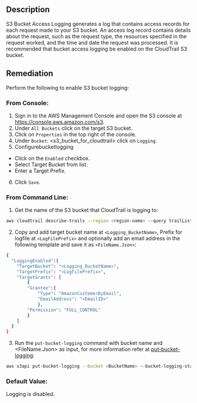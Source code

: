 ## Description

S3 Bucket Access Logging generates a log that contains access records for each request made to your S3 bucket. An access log record contains details about the request, such as the request type, the resources specified in the request worked, and the time and date the request was processed. It is recommended that bucket access logging be enabled on the CloudTrail S3 bucket.

## Remediation

Perform the following to enable S3 bucket logging:

### From Console:

1. Sign in to the AWS Management Console and open the S3 console at https://console.aws.amazon.com/s3.
2. Under `All Buckets` click on the target S3 bucket.
3. Click on `Properties` in the top right of the console.
4. Under `Bucket`: <s3_bucket_for_cloudtrail> click on `Logging`.
5. Configurebucketlogging
  + Click on the `Enabled` checkbox.
  + Select Target Bucket from list.
  + Enter a Target Prefix.
6. Click `Save`.

### From Command Line:

1. Get the name of the S3 bucket that CloudTrail is logging to:

```bash
aws cloudtrail describe-trails --region <region-name> --query trailList[*].S3BucketName
```

2. Copy and add target bucket name at `<Logging_BucketName>`, Prefix for logfile at `<LogFilePrefix>` and optionally add an email address in the following template and save it as `<FileName.Json>`:

```bash
{
  "LoggingEnabled":{
    "TargetBucket": "<Logging_BucketName>",
    "TargetPrefix": "<LogFilePrefix>",
    "TargetGrants": [
        {
        "Grantee":{
            "Type": "AmazonCustomerByEmail",
            "EmailAddress": "<EmailID>"
            },
        "Permission": "FULL_CONTROL"
        }
    ]
  }
}
```

3. Run the `put-bucket-logging` command with bucket name and <FileName.Json> as input, for more information refer at [put-bucket-logging](https://docs.aws.amazon.com/cli/latest/reference/s3api/put-bucket-logging.html):

```bash
aws s3api put-bucket-logging --bucket <BucketName> --bucket-logging-status file://<FileName.Json>
```

### Default Value:

Logging is disabled.